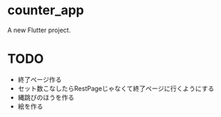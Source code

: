 # counter_app

A new Flutter project.

# TODO
- 終了ページ作る
- セット数こなしたらRestPageじゃなくて終了ページに行くようにする
- 縄跳びのほうを作る
- 絵を作る